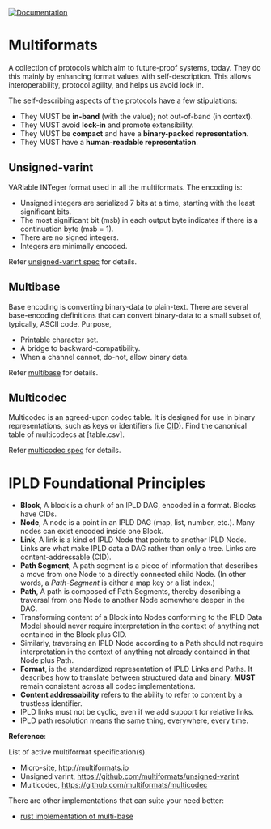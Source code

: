 [![Documentation](https://docs.rs/iprs/badge.svg?style=flat-square)](https://docs.rs/iprs)

Multiformats
============

A collection of protocols which aim to future-proof systems, today.
They do this mainly by enhancing format values with self-description.
This allows interoperability, protocol agility, and helps us avoid
lock in.

The self-describing aspects of the protocols have a few stipulations:

* They MUST be **in-band** (with the value); not out-of-band (in context).
* They MUST avoid **lock-in** and promote extensibility.
* They MUST be **compact** and have a **binary-packed representation**.
* They MUST have a **human-readable representation**.

Unsigned-varint
---------------

VARiable INTeger format used in all the multiformats. The encoding is:

* Unsigned integers are serialized 7 bits at a time, starting with the
  least significant bits.
* The most significant bit (msb) in each output byte indicates if there
  is a continuation byte (msb = 1).
* There are no signed integers.
* Integers are minimally encoded.

Refer [unsigned-varint spec][unsigned-varint] for details.

Multibase
---------

Base encoding is converting binary-data to plain-text. There are several
base-encoding definitions that can convert binary-data to a small
subset of, typically, ASCII code. Purpose,

* Printable character set.
* A bridge to backward-compatibility.
* When a channel cannot, do-not, allow binary data.

Refer [multibase][multibase] for details.

Multicodec
----------

Multicodec is an agreed-upon codec table. It is designed for use in
binary representations, such as keys or identifiers (i.e [CID][CID]).
Find the canonical table of multicodecs at [table.csv].

Refer [multicodec spec][multicodec] for details.

IPLD Foundational Principles
============================

* **Block**, A block is a chunk of an IPLD DAG, encoded in a format.
  Blocks have CIDs.
* **Node**, A node is a point in an IPLD DAG (map, list, number, etc.).
  Many nodes can exist encoded inside one Block.
* **Link**, A link is a kind of IPLD Node that points to another IPLD Node.
  Links are what make IPLD data a DAG rather than only a tree.
  Links are content-addressable (CID).
* **Path Segment**, A path segment is a piece of information that describes a
  move from one Node to a directly connected child Node. (In other words,
  a _Path-Segment_ is either a map key or a list index.)
* **Path**, A path is composed of Path Segments, thereby describing a
  traversal from one Node to another Node somewhere deeper in the DAG.
* Transforming content of a Block into Nodes conforming to the IPLD Data
  Model should never require interpretation in the context of anything
  not contained in the Block plus CID.
* Similarly, traversing an IPLD Node according to a Path should not require
  interpretation in the context of anything not already contained in that
  Node plus Path.
* **Format**, is the standardized representation of IPLD Links and Paths.
  It describes how to translate between structured data and binary.
  **MUST** remain consistent across all codec implementations.
* **Content addressability** refers to the ability to refer to content by a
  trustless identifier.
* IPLD links must not be cyclic, even if we add support for relative links.
* IPLD path resolution means the same thing, everywhere, every time.

**Reference**:

List of active multiformat specification(s).

* Micro-site, http://multiformats.io
* Unsigned varint, https://github.com/multiformats/unsigned-varint
* Multicodec, https://github.com/multiformats/multicodec

There are other implementations that can suite your need better:

* [rust implementation of multi-base][rust-multibase]

[unsigned-varint]: https://github.com/multiformats/unsigned-varint
[rust-multibase]: https://github.com/multiformats/rust-multibase
[multibase]: https://github.com/multiformats/multibase
[multicodec]: https://github.com/multiformats/multicodec
[CID]: https://github.com/ipld/cid
[multicodec-table]: https://github.com/multiformats/multicodec/blob/master/table.csv
